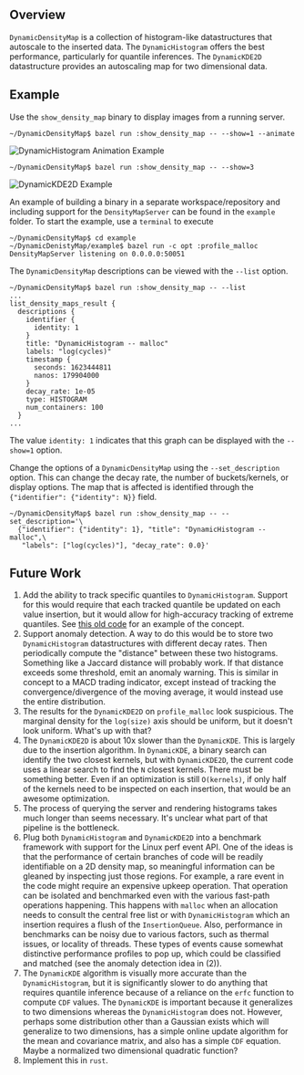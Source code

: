 Overview
--------

`DynamicDensityMap` is a collection of histogram-like datastructures that
autoscale to the inserted data. The `DynamicHistogram` offers the best
performance, particularly for quantile inferences. The `DynamicKDE2D`
datastructure provides an autoscaling map for two dimensional data.

Example
-------

Use the `show_density_map` binary to display images from a running server.

```console
~/DynamicDensityMap$ bazel run :show_density_map -- --show=1 --animate
```

![DynamicHistogram Animation Example](https://github.com/Big-Theta/DynamicDensityMap/tree/master/example/animated_hist.gif)


```console
~/DynamicDensityMap$ bazel run :show_density_map -- --show=3
```

![DynamicKDE2D Example](https://github.com/Big-Theta/DynamicDensityMap/tree/master/example/DynamicKDE2D.gif)

An example of building a binary in a separate workspace/repository and
including support for the `DensityMapServer` can be found in the `example`
folder. To start the example, use a `terminal` to execute

```console
~/DynamicDensityMap$ cd example
~/DynamicDenistyMap/example$ bazel run -c opt :profile_malloc
DensityMapServer listening on 0.0.0.0:50051
```

The `DynamicDensityMap` descriptions can be viewed with the `--list` option.

```console
~/DynamicDensityMap$ bazel run :show_density_map -- --list
...
list_density_maps_result {
  descriptions {
    identifier {
      identity: 1
    }
    title: "DynamicHistogram -- malloc"
    labels: "log(cycles)"
    timestamp {
      seconds: 1623444811
      nanos: 179904000
    }
    decay_rate: 1e-05
    type: HISTOGRAM
    num_containers: 100
  }
...
```

The value `identity: 1` indicates that this graph can be displayed with the
`--show=1` option.

Change the options of a `DynamicDensityMap` using the `--set_description`
option.  This can change the decay rate, the number of buckets/kernels, or
display options.  The map that is affected is identified through the
`{"identifier": {"identity": N}}` field.

```console
~/DynamicDensityMap$ bazel run :show_density_map -- --set_description='\
  {"identifier": {"identity": 1}, "title": "DynamicHistogram -- malloc",\
   "labels": ["log(cycles)"], "decay_rate": 0.0}'
```

Future Work
-----------

1. Add the ability to track specific quantiles to `DynamicHistogram`. Support
   for this would require that each tracked quantile be updated on each value
   insertion, but it would allow for high-accuracy tracking of extreme
   quantiles. See [this old code](https://github.com/Big-Theta/DynamicDensityMap/blob/d59e24844b08286c9595c0fb9a078627aff31739/cpp/DynamicHistogram.h#L515)
   for an example of the concept.
2. Support anomaly detection. A way to do this would be to store two
   `DynamicHistogram` datastructures with different decay rates. Then
   periodically compute the "distance" between these two histograms. Something
   like a Jaccard distance will probably work.  If that distance exceeds some
   threshold, emit an anomaly warning. This is similar in concept to a MACD
   trading indicator, except instead of tracking the convergence/divergence of
   the moving average, it would instead use the entire distribution.
3. The results for the `DynamicKDE2D` on `profile_malloc` look suspicious. The
   marginal density for the `log(size)` axis should be uniform, but it doesn't
   look uniform. What's up with that?
4. The `DynamicKDE2D` is about 10x slower than the `DynamicKDE`. This is
   largely due to the insertion algorithm. In `DynamicKDE`, a binary search can
   identify the two closest kernels, but with `DynamicKDE2D`, the current code
   uses a linear search to find the `N` closest kernels. There must be
   something better.  Even if an optimization is still `O(kernels)`, if only
   half of the kernels need to be inspected on each insertion, that would be an
   awesome optimization.
5. The process of querying the server and rendering histograms takes much
   longer than seems necessary. It's unclear what part of that pipeline is the
   bottleneck.
6. Plug both `DynamicHistogram` and `DynamicKDE2D` into a benchmark framework
   with support for the Linux perf event API. One of the ideas is that the
   performance of certain branches of code will be readily identifiable on a 2D
   density map, so meaningful information can be gleaned by inspecting just
   those regions. For example, a rare event in the code might require an
   expensive upkeep operation. That operation can be isolated and benchmarked
   even with the various fast-path operations happening. This happens with
   `malloc` when an allocation needs to consult the central free list or with
   `DynamicHistogram` which an insertion requires a flush of the
   `InsertionQueue`. Also, performance in benchmarks can be noisy due to
   various factors, such as thermal issues, or locality of threads. These types
   of events cause somewhat distinctive performance profiles to pop up, which
   could be classified and matched (see the anomaly detection idea in (2)).
7. The `DynamicKDE` algorithm is visually more accurate than the
   `DynamicHistogram`, but it is significantly slower to do anything that
   requires quantile inference because of a reliance on the `erfc` function to
   compute `CDF` values. The `DynamicKDE` is important because it generalizes
   to two dimensions whereas the `DynamicHistogram` does not. However, perhaps
   some distribution other than a Gaussian exists which will generalize to two
   dimensions, has a simple online update algorithm for the mean and covariance
   matrix, and also has a simple `CDF` equation. Maybe a normalized two
   dimensional quadratic function?
8. Implement this in `rust`.

